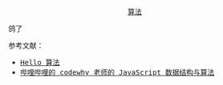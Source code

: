 <p align="center"><samp><a href="./Data Structure and Algorithms/Data Structure and Algorithms.md">算法</a></samp></p>



鸽了







参考文献：

- <samp><a href="https://www.hello-algo.com/">Hello 算法</a></samp>
- <samp><a href="https://www.bilibili.com/video/BV1x7411L7Q7/?share_source=copy_web&vd_source=d8c6020377dbf6a9e312d5863ecb2da8">哔哩哔哩的 codewhy 老师的 JavaScript 数据结构与算法</a></samp>







